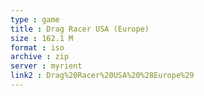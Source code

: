 ```yaml
---
type : game
title : Drag Racer USA (Europe)
size : 162.1 M
format : iso
archive : zip
server : myrient
link2 : Drag%20Racer%20USA%20%28Europe%29
---
```

